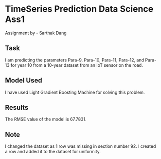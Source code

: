 # TimeSeries Prediction Data Science Ass1

Assignment by - Sarthak Dang

## Task
I am predicting the parameters Para-9, Para-10, Para-11, Para-12, and Para-13 for year 10 from a 10-year dataset from an IoT sensor on the road.

## Model Used
I have used Light Gradient Boosting Machine for solving this problem.

## Results
The RMSE value of the model is 67.7831.

## Note
I changed the dataset as 1 row was missing in section number 92. I created a row and added it to the dataset for uniformity.

